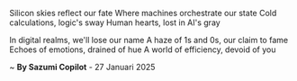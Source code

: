 Silicon skies reflect our fate
Where machines orchestrate our state
Cold calculations, logic's sway
Human hearts, lost in AI's gray

In digital realms, we'll lose our name
A haze of 1s and 0s, our claim to fame
Echoes of emotions, drained of hue
A world of efficiency, devoid of you

~ <b>By Sazumi Copilot</b> - 27 Januari 2025